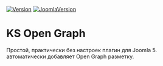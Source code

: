 [![Version](https://flat.badgen.net//github/release/mediafoks/plg_content_ksopengraph/stable?color=blue)]() [![JoomlaVersion](https://flat.badgen.net/badge/Joomla/5.0/orange)]()

# KS Open Graph

Простой, практически без настроек плагин для Joomla 5.\
автоматически добавляет Open Graph разметку.
